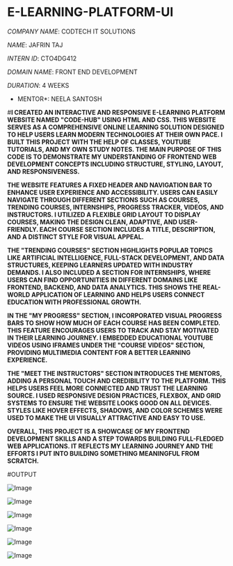 # E-LEARNING-PLATFORM-UI

*COMPANY NAME*: CODTECH IT SOLUTIONS

*NAME*: JAFRIN TAJ

*INTERN ID*: CTO4DG412

*DOMAIN NAME*: FRONT END DEVELOPMENT

*DURATION*: 4 WEEKS

* MENTOR*: NEELA SANTOSH

#**I CREATED AN INTERACTIVE AND RESPONSIVE E-LEARNING PLATFORM WEBSITE NAMED "CODE-HUB" USING HTML AND CSS. THIS WEBSITE SERVES AS A COMPREHENSIVE ONLINE LEARNING SOLUTION DESIGNED TO HELP USERS LEARN MODERN TECHNOLOGIES AT THEIR OWN PACE. I BUILT THIS PROJECT WITH THE HELP OF CLASSES, YOUTUBE TUTORIALS, AND MY OWN STUDY NOTES. THE MAIN PURPOSE OF THIS CODE IS TO DEMONSTRATE MY UNDERSTANDING OF FRONTEND WEB DEVELOPMENT CONCEPTS INCLUDING STRUCTURE, STYLING, LAYOUT, AND RESPONSIVENESS.**

**THE WEBSITE FEATURES A FIXED HEADER AND NAVIGATION BAR TO ENHANCE USER EXPERIENCE AND ACCESSIBILITY. USERS CAN EASILY NAVIGATE THROUGH DIFFERENT SECTIONS SUCH AS COURSES, TRENDING COURSES, INTERNSHIPS, PROGRESS TRACKER, VIDEOS, AND INSTRUCTORS. I UTILIZED A FLEXIBLE GRID LAYOUT TO DISPLAY COURSES, MAKING THE DESIGN CLEAN, ADAPTIVE, AND USER-FRIENDLY. EACH COURSE SECTION INCLUDES A TITLE, DESCRIPTION, AND A DISTINCT STYLE FOR VISUAL APPEAL.**

**THE "TRENDING COURSES" SECTION HIGHLIGHTS POPULAR TOPICS LIKE ARTIFICIAL INTELLIGENCE, FULL-STACK DEVELOPMENT, AND DATA STRUCTURES, KEEPING LEARNERS UPDATED WITH INDUSTRY DEMANDS. I ALSO INCLUDED A SECTION FOR INTERNSHIPS, WHERE USERS CAN FIND OPPORTUNITIES IN DIFFERENT DOMAINS LIKE FRONTEND, BACKEND, AND DATA ANALYTICS. THIS SHOWS THE REAL-WORLD APPLICATION OF LEARNING AND HELPS USERS CONNECT EDUCATION WITH PROFESSIONAL GROWTH.**

**IN THE "MY PROGRESS" SECTION, I INCORPORATED VISUAL PROGRESS BARS TO SHOW HOW MUCH OF EACH COURSE HAS BEEN COMPLETED. THIS FEATURE ENCOURAGES USERS TO TRACK AND STAY MOTIVATED IN THEIR LEARNING JOURNEY. I EMBEDDED EDUCATIONAL YOUTUBE VIDEOS USING IFRAMES UNDER THE "COURSE VIDEOS" SECTION, PROVIDING MULTIMEDIA CONTENT FOR A BETTER LEARNING EXPERIENCE.**

**THE "MEET THE INSTRUCTORS" SECTION INTRODUCES THE MENTORS, ADDING A PERSONAL TOUCH AND CREDIBILITY TO THE PLATFORM. THIS HELPS USERS FEEL MORE CONNECTED AND TRUST THE LEARNING SOURCE. I USED RESPONSIVE DESIGN PRACTICES, FLEXBOX, AND GRID SYSTEMS TO ENSURE THE WEBSITE LOOKS GOOD ON ALL DEVICES. STYLES LIKE HOVER EFFECTS, SHADOWS, AND COLOR SCHEMES WERE USED TO MAKE THE UI VISUALLY ATTRACTIVE AND EASY TO USE.**

**OVERALL, THIS PROJECT IS A SHOWCASE OF MY FRONTEND DEVELOPMENT SKILLS AND A STEP TOWARDS BUILDING FULL-FLEDGED WEB APPLICATIONS. IT REFLECTS MY LEARNING JOURNEY AND THE EFFORTS I PUT INTO BUILDING SOMETHING MEANINGFUL FROM SCRATCH.**

#OUTPUT

![Image](https://github.com/user-attachments/assets/7fdbe1dc-7d0e-4b45-8c88-aaf93890ed96)

![Image](https://github.com/user-attachments/assets/7f3e6a52-8ab4-42c7-84ef-d03f743f3721)

![Image](https://github.com/user-attachments/assets/21fd0e3a-11a8-4475-98eb-c0337f31975f)

![Image](https://github.com/user-attachments/assets/3acb98c2-31fa-49a8-aaeb-ce8e6adef465)

![Image](https://github.com/user-attachments/assets/3c1e783d-5350-4a11-8af2-3688d923154b)

![Image](https://github.com/user-attachments/assets/515b670e-6e53-4a1d-92fe-946d3ec2d02b)



